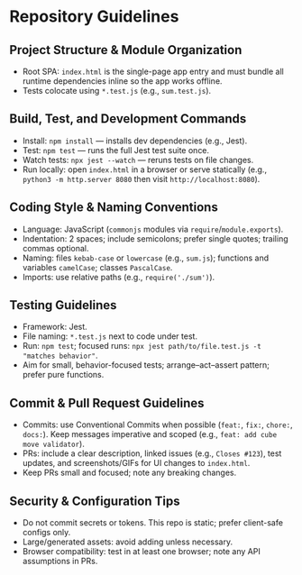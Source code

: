 # Repository Guidelines

## Project Structure & Module Organization
- Root SPA: `index.html` is the single-page app entry and must bundle all runtime dependencies inline so the app works offline.
- Tests colocate using `*.test.js` (e.g., `sum.test.js`).

## Build, Test, and Development Commands
- Install: `npm install` — installs dev dependencies (e.g., Jest).
- Test: `npm test` — runs the full Jest test suite once.
- Watch tests: `npx jest --watch` — reruns tests on file changes.
- Run locally: open `index.html` in a browser or serve statically (e.g., `python3 -m http.server 8080` then visit `http://localhost:8080`).

## Coding Style & Naming Conventions
- Language: JavaScript (`commonjs` modules via `require`/`module.exports`).
- Indentation: 2 spaces; include semicolons; prefer single quotes; trailing commas optional.
- Naming: files `kebab-case` or `lowercase` (e.g., `sum.js`); functions and variables `camelCase`; classes `PascalCase`.
- Imports: use relative paths (e.g., `require('./sum')`).

## Testing Guidelines
- Framework: Jest.
- File naming: `*.test.js` next to code under test.
- Run: `npm test`; focused runs: `npx jest path/to/file.test.js -t "matches behavior"`.
- Aim for small, behavior-focused tests; arrange–act–assert pattern; prefer pure functions.

## Commit & Pull Request Guidelines
- Commits: use Conventional Commits when possible (`feat:`, `fix:`, `chore:`, `docs:`). Keep messages imperative and scoped (e.g., `feat: add cube move validator`).
- PRs: include a clear description, linked issues (e.g., `Closes #123`), test updates, and screenshots/GIFs for UI changes to `index.html`.
- Keep PRs small and focused; note any breaking changes.

## Security & Configuration Tips
- Do not commit secrets or tokens. This repo is static; prefer client-safe configs only.
- Large/generated assets: avoid adding unless necessary.
- Browser compatibility: test in at least one browser; note any API assumptions in PRs.
